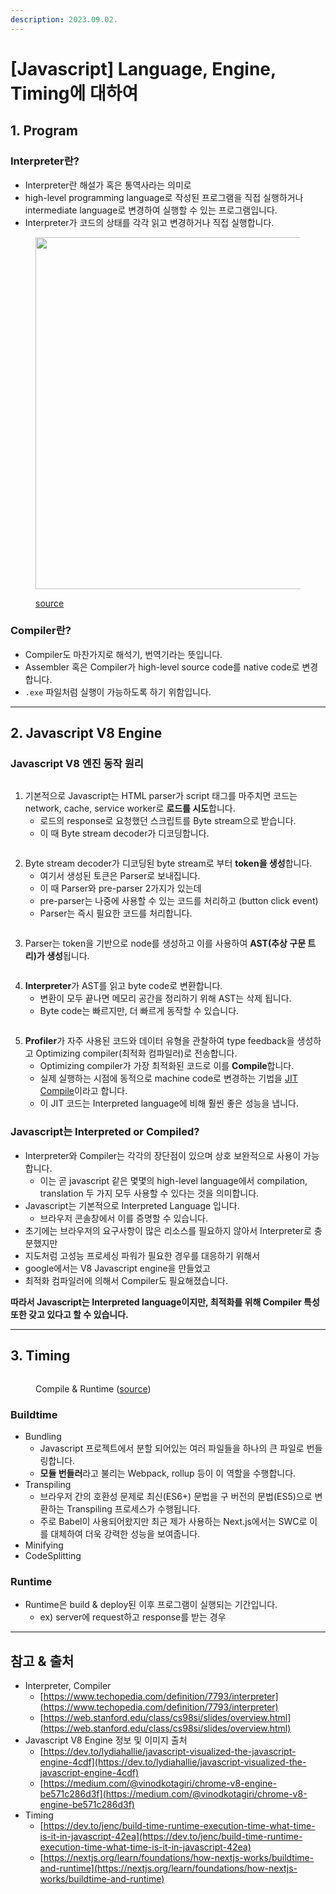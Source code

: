 ```yaml
---
description: 2023.09.02.
---
```


# \[Javascript] Language, Engine, Timing에 대하여

## 1. Program

### Interpreter란?

* Interpreter란 해설가 혹은 통역사라는 의미로
* high-level programming language로 작성된 프로그램을 직접 실행하거나 intermediate language로 변경하여 실행할 수 있는 프로그램입니다.
* Interpreter가 코드의 상태를 각각 읽고 변경하거나 직접 실행합니다.



<figure><img src="../../.gitbook/assets/image.png" alt="" width="563"><figcaption><p><a href="https://inprogrammer.com/high-level-vs-low-level/">source</a></p></figcaption></figure>

### Compiler란?

* Compiler도 마찬가지로 해석기, 번역기라는 뜻입니다.
* Assembler 혹은 Compiler가 high-level source code를 native code로 변경합니다.
* `.exe` 파일처럼 실행이 가능하도록 하기 위함입니다.

***

## 2. Javascript V8 Engine



### Javascript V8 엔진 동작 원리

<figure><img src="../../.gitbook/assets/1.gif" alt=""><figcaption></figcaption></figure>

1. 기본적으로 Javascript는 HTML parser가 script 태그를 마주치면 코드는 network, cache, service worker로 **로드를 시도**합니다.
   * 로드의 response로 요청했던 스크립트를 Byte stream으로 받습니다.
   * 이 때 Byte stream decoder가 디코딩합니다.



<figure><img src="../../.gitbook/assets/2.gif" alt=""><figcaption></figcaption></figure>

2. Byte stream decoder가 디코딩된 byte stream로 부터 **token을 생성**합니다.
   * 여기서 생성된 토큰은 Parser로 보내집니다.
   * 이 때 Parser와 pre-parser 2가지가 있는데
   * pre-parser는 나중에 사용할 수 있는 코드를 처리하고 (button click event)
   * Parser는 즉시 필요한 코드를 처리합니다.



<figure><img src="../../.gitbook/assets/3.gif" alt=""><figcaption></figcaption></figure>

3. Parser는 token을 기반으로 node를 생성하고 이를 사용하여 **AST(추상 구문 트리)가 생성**됩니다.



<figure><img src="../../.gitbook/assets/4.gif" alt=""><figcaption></figcaption></figure>

4. **Interpreter**가 AST를 읽고 byte code로 변환합니다.
   * 변환이 모두 끝나면 메모리 공간을 정리하기 위해 AST는 삭제 됩니다.
   * Byte code는 빠르지만, 더 빠르게 동작할 수 있습니다.



<figure><img src="../../.gitbook/assets/5.gif" alt=""><figcaption></figcaption></figure>

5. **Profiler**가 자주 사용된 코드와 데이터 유형을 관찰하여 type feedback을 생성하고 Optimizing compiler(최적화 컴파일러)로 전송합니다.
   * Optimizing compiler가 가장 최적화된 코드로 이를 **Compile**합니다.
   * 실제 실행하는 시점에 동적으로 machine code로 변경하는 기법을 [JIT Compile](https://ko.wikipedia.org/wiki/JIT\_%EC%BB%B4%ED%8C%8C%EC%9D%BC)이라고 합니다.
   * 이 JIT 코드는 Interpreted language에 비해 훨씬 좋은 성능을 냅니다.



### Javascript는 Interpreted or Compiled?

* Interpreter와 Compiler는 각각의 장단점이 있으며 상호 보완적으로 사용이 가능합니다.
  * 이는 곧 javascript 같은 몇몇의 high-level language에서 compilation, translation 두 가지 모두 사용할 수 있다는 것을 의미합니다.
* Javascript는 기본적으로 Interpreted Language 입니다.
  * 브라우저 콘솔창에서 이를 증명할 수 있습니다.
* 초기에는 브라우저의 요구사항이 많은 리소스를 필요하지 않아서 Interpreter로 충분했지만
* 지도처럼 고성능 프로세싱 파워가 필요한 경우를 대응하기 위해서
* google에서는 V8 Javascript engine을 만들었고
* 최적화 컴파일러에 의해서 Compiler도 필요해졌습니다.



**따라서 Javascript는 Interpreted language이지만, 최적화를 위해 Compiler 특성 또한 갖고 있다고 할 수 있습니다.**

***

## 3. Timing

<figure><img src="../../.gitbook/assets/image (18).png" alt=""><figcaption><p>Compile &#x26; Runtime (<a href="https://medium.jonasbandi.net/angular-vs-react-compilers-45b279a8f571">source</a>)</p></figcaption></figure>

### Buildtime

* Bundling
  * Javascript 프로젝트에서 분할 되어있는 여러 파일들을 하나의 큰 파일로 번들링합니다.
  * **모듈 번들러**라고 불리는 Webpack, rollup 등이 이 역할을 수행합니다.
* Transpiling
  * 브라우저 간의 호환성 문제로 최신(ES6+) 문법을 구 버전의 문법(ES5)으로 변환하는 Transpiling 프로세스가 수행됩니다.
  * 주로 Babel이 사용되어왔지만 최근 제가 사용하는 Next.js에서는 SWC로 이를 대체하여 더욱 강력한 성능을 보여줍니다.
* Minifying
* CodeSplitting

### Runtime

* Runtime은 build & deploy된 이후 프로그램이 실행되는 기간입니다.
  * ex) server에 request하고 response를 받는 경우



***

## 참고 & 출처

* Interpreter, Compiler
  * [https://www.techopedia.com/definition/7793/interpreter](https://www.techopedia.com/definition/7793/interpreter)
  * [https://web.stanford.edu/class/cs98si/slides/overview.html](https://web.stanford.edu/class/cs98si/slides/overview.html)
* Javascript V8 Engine 정보 및 이미지 출처
  * [https://dev.to/lydiahallie/javascript-visualized-the-javascript-engine-4cdf](https://dev.to/lydiahallie/javascript-visualized-the-javascript-engine-4cdf)
  * [https://medium.com/@vinodkotagiri/chrome-v8-engine-be571c286d3f](https://medium.com/@vinodkotagiri/chrome-v8-engine-be571c286d3f)
* Timing
  * [https://dev.to/jenc/build-time-runtime-execution-time-what-time-is-it-in-javascript-42ea](https://dev.to/jenc/build-time-runtime-execution-time-what-time-is-it-in-javascript-42ea)
  * [https://nextjs.org/learn/foundations/how-nextjs-works/buildtime-and-runtime](https://nextjs.org/learn/foundations/how-nextjs-works/buildtime-and-runtime)
